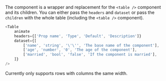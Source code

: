 The component is a wrapper and replacement for the `<table />` component and its
children. You can either pass the `headers` and `dataset` or pass the `children`
with the whole table (including the `<table />` component).

```javascript
<Table
    animate
    headers={['Prop name', 'Type', 'Default', 'Description']}
    dataset={[
        ['name', 'string', '\'\'', 'The base name of the component'],
        ['age', 'number', '0', 'The age of the component'],
        ['married', 'bool', 'false', 'If the component is married'],
    ]}
/>
```

Currently only supports rows with columns the same width.
